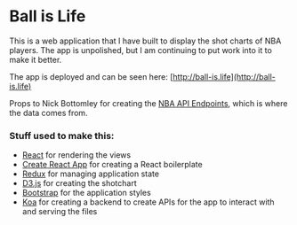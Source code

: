 # Ball is Life

This is a web application that I have built to display the shot charts of NBA players. The app is unpolished, but I am continuing to put work into it to make it better.

The app is deployed and can be seen here:
[http://ball-is.life](http://ball-is.life)


Props to Nick Bottomley for creating the [NBA API Endpoints](https://github.com/nickb1080/nba), which is where the data comes from.

### Stuff used to make this:

 * [React](https://facebook.github.io/react/) for rendering the views
 * [Create React App](https://github.com/facebookincubator/create-react-app) for creating a React boilerplate
 * [Redux](http://redux.js.org/) for managing application state
 * [D3.js](https://d3js.org/) for creating the shotchart
 * [Bootstrap](https://v4-alpha.getbootstrap.com/) for the application styles
 * [Koa](http://koajs.com/) for creating a backend to create  APIs for the app to interact with and serving the files
